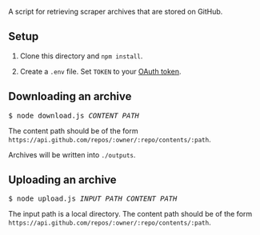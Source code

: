 A script for retrieving scraper archives that are stored on GitHub.

## Setup

1. Clone this directory and `npm install`.

2. Create a `.env` file. Set `TOKEN` to your [OAuth token](https://help.github.com/articles/creating-an-access-token-for-command-line-use).

## Downloading an archive

<pre>
$ node download.js <var>CONTENT_PATH</var>
</pre>

The content path should be of the form `https://api.github.com/repos/:owner/:repo/contents/:path`.

Archives will be written into `./outputs`.

## Uploading an archive

<pre>
$ node upload.js <var>INPUT_PATH</var> <var>CONTENT_PATH</var>
</pre>

The input path is a local directory. The content path should be of the form `https://api.github.com/repos/:owner/:repo/contents/:path`.
